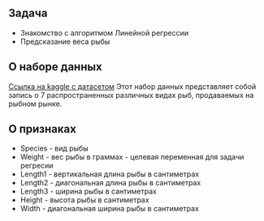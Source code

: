 ## Задача

* Знакомство с алгоритмом Линейной регрессии
* Предсказание веса рыбы

## О наборе данных
[Ссылка на kaggle с датасетом](https://www.kaggle.com/aungpyaeap/fish-market)
Этот набор данных представляет собой запись о 7 распространенных различных видах рыб, продаваемых на рыбном рынке. 

## О признаках
* Species - вид рыбы
* Weight - вес рыбы в граммах - целевая переменная для задачи регресии
* Length1 - вертикальная длина рыбы в сантиметрах
* Length2 - диагональная длина рыбы в сантиметрах
* Length3 - ширина рыбы в сантиметрах
* Height - высота рыбы в сантиметрах
* Width - диагональная ширина рыбы в сантиметрах
 